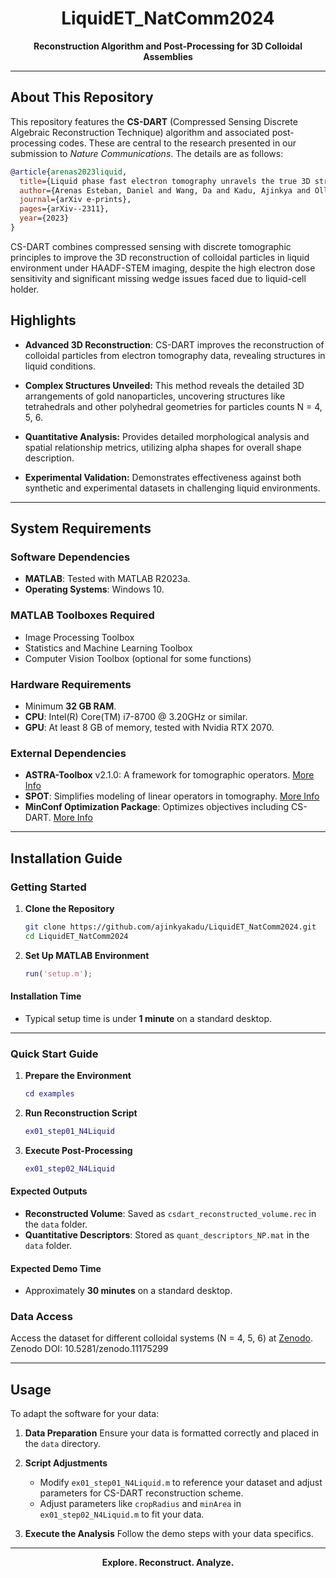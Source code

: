<h1 align="center">LiquidET_NatComm2024</h1>
<p align="center">
  <b>Reconstruction Algorithm and Post-Processing for 3D Colloidal Assemblies</b>
</p>

---

## About This Repository

This repository features the **CS-DART** (Compressed Sensing Discrete Algebraic Reconstruction Technique) algorithm and associated post-processing codes. These are central to the research presented in our submission to *Nature Communications*. The details are as follows:

```bibtex
@article{arenas2023liquid,
  title={Liquid phase fast electron tomography unravels the true 3D structure of colloidal assemblies},
  author={Arenas Esteban, Daniel and Wang, Da and Kadu, Ajinkya and Olluyn, Noa and S{\'a}nchez Iglesias, Ana and Gomez Perez, Alejandro and Gonzalez Casablanca, Jesus and Nicolopoulos, Stavros and Liz-Marz{\'a}n, Luis M and Bals, Sara},
  journal={arXiv e-prints},
  pages={arXiv--2311},
  year={2023}
}
```
CS-DART combines compressed sensing with discrete tomographic principles to improve the 3D reconstruction of colloidal particles in liquid environment under HAADF-STEM imaging, despite the high electron dose sensitivity and significant missing wedge issues faced due to liquid-cell holder.

## Highlights

- **Advanced 3D Reconstruction**: CS-DART improves the reconstruction of colloidal particles from electron tomography data, revealing structures in liquid conditions.
  
- **Complex Structures Unveiled:** This method reveals the detailed 3D arrangements of gold nanoparticles, uncovering structures like tetrahedrals and other polyhedral geometries for particles counts N = 4, 5, 6.

- **Quantitative Analysis:** Provides detailed morphological analysis and spatial relationship metrics, utilizing alpha shapes for overall shape description.

- **Experimental Validation:** Demonstrates effectiveness against both synthetic and experimental datasets in challenging liquid environments.

---

## System Requirements

### Software Dependencies

- **MATLAB**: Tested with MATLAB R2023a.
- **Operating Systems**: Windows 10.

### MATLAB Toolboxes Required

- Image Processing Toolbox
- Statistics and Machine Learning Toolbox
- Computer Vision Toolbox (optional for some functions)

### Hardware Requirements

- Minimum **32 GB RAM**.
- **CPU**: Intel(R) Core(TM) i7-8700 @ 3.20GHz or similar.
- **GPU**: At least 8 GB of memory, tested with Nvidia RTX 2070.

### External Dependencies

- **ASTRA-Toolbox** v2.1.0: A framework for tomographic operators. [More Info](https://astra-toolbox.com/)
- **SPOT**: Simplifies modeling of linear operators in tomography. [More Info](https://www.cs.ubc.ca/labs/scl/spot/index.html)
- **MinConf Optimization Package**: Optimizes objectives including CS-DART. [More Info](https://www.cs.ubc.ca/~schmidtm/Software/minConf.html)

---

## Installation Guide

### Getting Started

1. **Clone the Repository**
   ```bash
   git clone https://github.com/ajinkyakadu/LiquidET_NatComm2024.git
   cd LiquidET_NatComm2024
   ```

2. **Set Up MATLAB Environment**
   ```matlab
   run('setup.m');
   ```

#### Installation Time

- Typical setup time is under **1 minute** on a standard desktop.


---

### Quick Start Guide

1. **Prepare the Environment**
   ```matlab
   cd examples
   ```

2. **Run Reconstruction Script**
   ```matlab
   ex01_step01_N4Liquid
   ```

3. **Execute Post-Processing**
   ```matlab
   ex01_step02_N4Liquid
   ```

#### Expected Outputs

- **Reconstructed Volume**: Saved as `csdart_reconstructed_volume.rec` in the `data` folder.
- **Quantitative Descriptors**: Stored as `quant_descriptors_NP.mat` in the `data` folder.

#### Expected Demo Time

- Approximately **30 minutes** on a standard desktop.

### Data Access

Access the dataset for different colloidal systems (N = 4, 5, 6) at [Zenodo](https://zenodo.org/records/11175299). Zenodo DOI: 10.5281/zenodo.11175299

---

## Usage

To adapt the software for your data:

1. **Data Preparation**
   Ensure your data is formatted correctly and placed in the `data` directory.

2. **Script Adjustments**
   - Modify `ex01_step01_N4Liquid.m` to reference your dataset and adjust parameters for CS-DART reconstruction scheme.
   - Adjust parameters like `cropRadius` and `minArea` in `ex01_step02_N4Liquid.m` to fit your data.

3. **Execute the Analysis**
   Follow the demo steps with your data specifics.

---

<div align="center">
  <b>Explore. Reconstruct. Analyze.</b>
</div>

